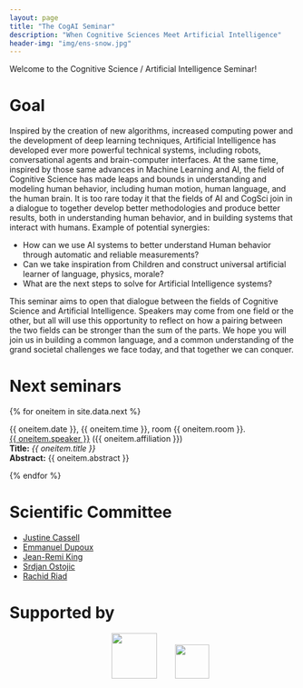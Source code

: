 ```yaml
---
layout: page
title: "The CogAI Seminar"
description: "When Cognitive Sciences Meet Artificial Intelligence"
header-img: "img/ens-snow.jpg"
---
```


Welcome to the Cognitive Science / Artificial Intelligence Seminar!



Goal
============================

Inspired by the creation of new algorithms, increased computing power and the development of deep learning techniques, Artificial Intelligence has developed ever more powerful technical systems, including robots, conversational agents and brain-computer interfaces. At the same time, inspired by those same advances in Machine Learning and AI, the field of Cognitive Science has made leaps and bounds in understanding and modeling human behavior, including human motion, human language, and the human brain.
It is too rare today it that the fields of AI and CogSci join in a dialogue to together develop better methodologies and produce better results, both in understanding human behavior, and in building systems that interact with humans.
Example of potential synergies:
- How can we use AI systems to better understand Human behavior through automatic and reliable measurements?
- Can we take inspiration from Children and construct universal artificial learner of language, physics, morale?
- What are the next steps to solve for Artificial Intelligence systems?


This seminar aims to open that dialogue between the fields of Cognitive Science and Artificial Intelligence. Speakers may come from one field or the other, but all will use this opportunity to reflect on how a pairing between the two fields can be stronger than the sum of the parts. We hope you will join us in building a common language, and a common understanding of the grand societal challenges we face today, and that together we can conquer.
<!-- Past seminars
===========================

You can access [here the list of past seminars](../past/). -->


Next seminars
===========================


{% for oneitem in site.data.next %}
<p>
  {{ oneitem.date }}, {{ oneitem.time }}, room {{ oneitem.room }}.<br/>
  <a href="{{ oneitem.url }}">{{ oneitem.speaker }}</a>  ({{ oneitem.affiliation }})<br/>
  <b>Title:</b> <i>{{ oneitem.title }}</i><br/>
  <b>Abstract:</b> {{ oneitem.abstract }}
  </p>
{% endfor %}


Scientific Committee
============================

- [Justine Cassell](http://www.justinecassell.com/)
- [Emmanuel Dupoux](http://www.lscp.net/persons/dupoux/indexfr.html)
- [Jean-Remi King](https://kingjr.github.io/)
- [Srdjan Ostojic](https://lnc2.dec.ens.fr/en/member/655/srdjan-ostojic)
- [Rachid Riad](https://rachine.github.io/)


Supported by
===========================


<p align="center">
<!-- 
<a href="http://www.enpc.fr/"><img height="90" src="http://www.enpc.fr/sites/all/themes/enpc/images/logo.svg"/></a> -->
&nbsp;&nbsp;&nbsp;&nbsp;&nbsp;&nbsp;
<a href="http://www.ens.fr">
<img height="80" src="img/logo-ens.jpg"/></a>
&nbsp;&nbsp;&nbsp;&nbsp;&nbsp;&nbsp;
<a href="https://prairie-institute.fr">
<img height="60" src="img/logo-prairie.png"/></a>



</p>
